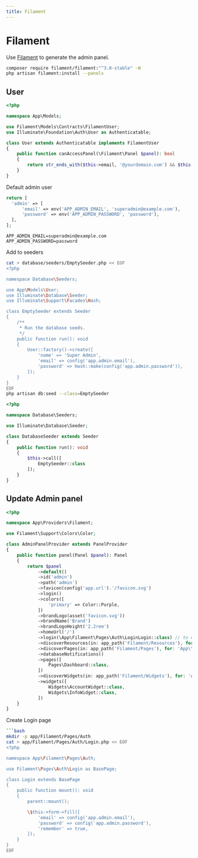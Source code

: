 ```yaml
---
title: Filament
---
```


# Filament

Use [Filament](https://filamentphp.com/) to generate the admin panel.

```bash
composer require filament/filament:"^3.0-stable" -W
php artisan filament:install --panels
```

## User

```php
<?php

namespace App\Models;

use Filament\Models\Contracts\FilamentUser;
use Illuminate\Foundation\Auth\User as Authenticatable;

class User extends Authenticatable implements FilamentUser
{
    public function canAccessPanel(\Filament\Panel $panel): bool
    {
        return str_ends_with($this->email, '@yourdomain.com') && $this->hasVerifiedEmail();
    }
}
```

Default admin user

```php [config/app.php]
return [
  'admin' => [
      'email' => env('APP_ADMIN_EMAIL', 'superadmin@example.com'),
      'password' => env('APP_ADMIN_PASSWORD', 'password'),
  ],
];
```

``` [.env]
APP_ADMIN_EMAIL=superadmin@example.com
APP_ADMIN_PASSWORD=password
```

Add to seeders

```bash
cat > database/seeders/EmptySeeder.php << EOF
<?php

namespace Database\Seeders;

use App\Models\User;
use Illuminate\Database\Seeder;
use Illuminate\Support\Facades\Hash;

class EmptySeeder extends Seeder
{
    /**
     * Run the database seeds.
     */
    public function run(): void
    {
        User::factory()->create([
            'name' => 'Super Admin',
            'email' => config('app.admin.email'),
            'password' => Hash::make(config('app.admin.password')),
        ]);
    }
}
EOF
php artisan db:seed --class=EmptySeeder
```

```php [database/seeders/DatabaseSeeder.php]
<?php

namespace Database\Seeders;

use Illuminate\Database\Seeder;

class DatabaseSeeder extends Seeder
{
    public function run(): void
    {
        $this->call([
            EmptySeeder::class
        ]);
    }
}
```

## Update Admin panel

```php [app/Providers/Filament/AdminPanelProvider.php]
<?php

namespace App\Providers\Filament;

use Filament\Support\Colors\Color;

class AdminPanelProvider extends PanelProvider
{
    public function panel(Panel $panel): Panel
    {
        return $panel
            ->default()
            ->id('admin')
            ->path('admin')
            ->favicon(config('app.url').'/favicon.svg')
            ->login()
            ->colors([
                'primary' => Color::Purple,
            ])
            ->brandLogo(asset('favicon.svg'))
            ->brandName('Brand')
            ->brandLogoHeight('2.2rem')
            ->homeUrl('/')
            ->login(\App\Filament\Pages\Auth\LoginLogin::class) // to override default login page
            ->discoverResources(in: app_path('Filament/Resources'), for: 'App\\Filament\\Resources')
            ->discoverPages(in: app_path('Filament/Pages'), for: 'App\\Filament\\Pages')
            ->databaseNotifications()
            ->pages([
                Pages\Dashboard::class,
            ])
            ->discoverWidgets(in: app_path('Filament/Widgets'), for: 'App\\Filament\\Widgets')
            ->widgets([
                Widgets\AccountWidget::class,
                Widgets\InfoWidget::class,
            ])
    }
}
```

Create Login page

```bash
```bash
mkdir -p app/Filament/Pages/Auth
cat > app/Filament/Pages/Auth/Login.php << EOF
<?php

namespace App\Filament\Pages\Auth;

use Filament\Pages\Auth\Login as BasePage;

class Login extends BasePage
{
    public function mount(): void
    {
        parent::mount();

        \$this->form->fill([
            'email' => config('app.admin.email'),
            'password' => config('app.admin.password'),
            'remember' => true,
        ]);
    }
}
EOF
```
